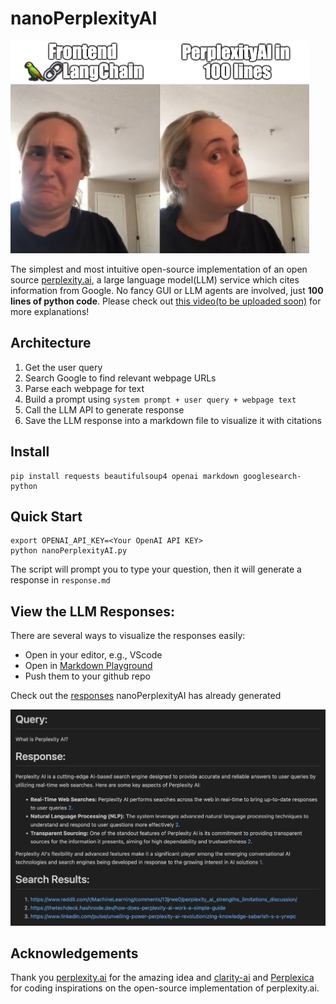 # nanoPerplexityAI
![meme](/assets/meme.png)

The simplest and most intuitive open-source implementation of an open source [perplexity.ai](https://www.perplexity.ai/), a large language model(LLM) service which cites information from Google. No fancy GUI or LLM agents are involved, just **100 lines of python code**.
Please check out [this video(to be uploaded soon)]() for more explanations!

## Architecture

1. Get the user query
2. Search Google to find relevant webpage URLs
3. Parse each webpage for text
4. Build a prompt using `system prompt + user query + webpage text`
5. Call the LLM API to generate response
6. Save the LLM response into a markdown file to visualize it with citations

## Install
```
pip install requests beautifulsoup4 openai markdown googlesearch-python
```

## Quick Start
```
export OPENAI_API_KEY=<Your OpenAI API KEY>
python nanoPerplexityAI.py
```

The script will prompt you to type your question, then it will generate a response in `response.md`

## View the LLM Responses:
There are several ways to visualize the responses easily:
- Open in your editor, e.g., VScode
- Open in [Markdown Playground](https://dotmd-editor.vercel.app/)
- Push them to your github repo

Check out the [responses](/example_outputs/) nanoPerplexityAI has already generated 

![Response](/assets/example_response.png)


## Acknowledgements
Thank you [perplexity.ai](https://www.perplexity.ai/) for the amazing idea and [clarity-ai](https://github.com/mckaywrigley/clarity-ai) and [Perplexica](https://github.com/ItzCrazyKns/Perplexica) for coding inspirations on the open-source implementation of perplexity.ai. 